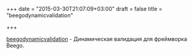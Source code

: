 +++
date = "2015-03-30T21:07:09+03:00"
draft = false
title = "beegodynamicvalidation"

+++

<p><a href="https://github.com/AdxtoSolutions/beegodynamicvalidation">beegodynamicvalidation</a>&nbsp;- Динамическая валидация для фреймворка Beego.</p>

